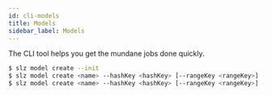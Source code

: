 ```yaml
---
id: cli-models
title: Models
sidebar_label: Models
---
```


The CLI tool helps you get the mundane jobs done quickly.

```bash
$ slz model create --init
$ slz model create <name> --hashKey <hashKey> [--rangeKey <rangeKey>] --capacity 5,5
$ slz model create <name> --hashKey <hashKey> [--rangeKey <rangeKey>] --autoscaling 5-500
```
